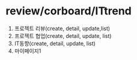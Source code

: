 # review/corboard/ITtrend
1. 프로젝트 리뷰(create, detail, update,list)
2. 프로젝트 협업(create, detail, update, list) 
3. IT동향(create, detail, update, list)
4. 마이페이지1